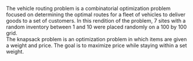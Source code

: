 The vehicle routing problem is a combinatorial optimization problem focused on determining the optimal routes for a fleet of vehicles to deliver goods to a set of customers. In this rendition of the problem, 7 sites with a random inventory between 1 and 10 were placed randomly on a 100 by 100 grid.  
The knapsack problem is an optimization problem in which items are given a weight and price. The goal is to maximize price while staying within a set weight. 

